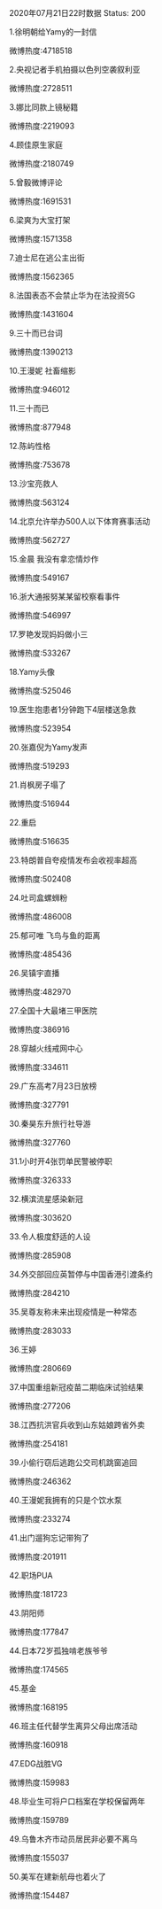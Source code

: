 2020年07月21日22时数据
Status: 200

1.徐明朝给Yamy的一封信

微博热度:4718518

2.央视记者手机拍摄以色列空袭叙利亚

微博热度:2728511

3.娜比同款上镜秘籍

微博热度:2219093

4.顾佳原生家庭

微博热度:2180749

5.曾毅微博评论

微博热度:1691531

6.梁爽为大宝打架

微博热度:1571358

7.迪士尼在逃公主出街

微博热度:1562365

8.法国表态不会禁止华为在法投资5G

微博热度:1431604

9.三十而已台词

微博热度:1390213

10.王漫妮 社畜缩影

微博热度:946012

11.三十而已

微博热度:877948

12.陈屿性格

微博热度:753678

13.沙宝亮救人

微博热度:563124

14.北京允许举办500人以下体育赛事活动

微博热度:562727

15.金晨 我没有拿恋情炒作

微博热度:549167

16.浙大通报努某某留校察看事件

微博热度:546997

17.罗艳发现妈妈做小三

微博热度:533267

18.Yamy头像

微博热度:525046

19.医生抱患者1分钟跑下4层楼送急救

微博热度:523954

20.张嘉倪为Yamy发声

微博热度:519293

21.肖枫房子塌了

微博热度:516944

22.重启

微博热度:516635

23.特朗普自夸疫情发布会收视率超高

微博热度:502408

24.吐司盒螺蛳粉

微博热度:486008

25.郁可唯 飞鸟与鱼的距离

微博热度:485436

26.吴镇宇直播

微博热度:482970

27.全国十大最堵三甲医院

微博热度:386916

28.穿越火线戒网中心

微博热度:334611

29.广东高考7月23日放榜

微博热度:327791

30.秦昊东升旅行社导游

微博热度:327760

31.1小时开4张罚单民警被停职

微博热度:326333

32.横滨流星感染新冠

微博热度:303620

33.令人极度舒适的人设

微博热度:285908

34.外交部回应英暂停与中国香港引渡条约

微博热度:284210

35.吴尊友称未来出现疫情是一种常态

微博热度:283033

36.王婷

微博热度:280669

37.中国重组新冠疫苗二期临床试验结果

微博热度:277206

38.江西抗洪官兵收到山东姑娘跨省外卖

微博热度:254181

39.小偷行窃后逃跑公交司机跳窗追回

微博热度:246362

40.王漫妮我拥有的只是个饮水泵

微博热度:233274

41.出门遛狗忘记带狗了

微博热度:201911

42.职场PUA

微博热度:181723

43.阴阳师

微博热度:177847

44.日本72岁孤独啃老族爷爷

微博热度:174565

45.基金

微博热度:168195

46.班主任代替学生离异父母出席活动

微博热度:160918

47.EDG战胜VG

微博热度:159983

48.毕业生可将户口档案在学校保留两年

微博热度:159789

49.乌鲁木齐市动员居民非必要不离乌

微博热度:155037

50.美军在建新航母也着火了

微博热度:154487

